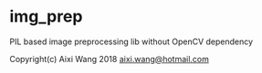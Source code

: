 # img_prep
PIL based image preprocessing lib without OpenCV dependency


Copyright(c) Aixi Wang 2018 <aixi.wang@hotmail.com>

